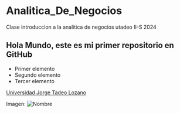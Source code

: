 # Analitica_De_Negocios
Clase introduccion a la analitica de negocios utadeo II-S 2024

## **Hola Mundo, este es mi primer repositorio en GitHub**

* Primer elemento
* Segundo elemento
* Tercer elemento
  
[Universidad Jorge Tadeo Lozano](https://www.utadeo.edu.co/es)

Imagen:
![Nombre](https://ichef.bbci.co.uk/ace/ws/640/cpsprodpb/8B70/production/_102469653_gettyimages-962792890.jpg.webp)
